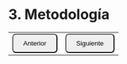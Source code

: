 # 3. Metodología

<table>
  <tr>
    <td><a href="Cap2.md"><button style="border-radius: 7px; padding: 10px 20px;">Anterior</button></a></td>
    <td><a href="Cap4.md"><button style="border-radius: 7px; padding: 10px 20px;">Siguiente</button></a></td>
  </tr>
</table>